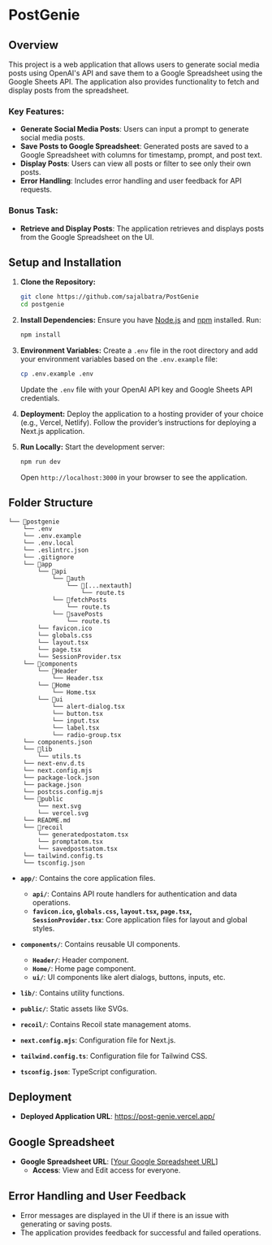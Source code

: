 # PostGenie

## Overview

This project is a web application that allows users to generate social media posts using OpenAI's API and save them to a Google Spreadsheet using the Google Sheets API. The application also provides functionality to fetch and display posts from the spreadsheet.

### Key Features:
- **Generate Social Media Posts**: Users can input a prompt to generate social media posts.
- **Save Posts to Google Spreadsheet**: Generated posts are saved to a Google Spreadsheet with columns for timestamp, prompt, and post text.
- **Display Posts**: Users can view all posts or filter to see only their own posts.
- **Error Handling**: Includes error handling and user feedback for API requests.

### Bonus Task:
- **Retrieve and Display Posts**: The application retrieves and displays posts from the Google Spreadsheet on the UI.

## Setup and Installation

1. **Clone the Repository:**
   ```bash
   git clone https://github.com/sajalbatra/PostGenie
   cd postgenie
   ```

2. **Install Dependencies:**
   Ensure you have [Node.js](https://nodejs.org/) and [npm](https://www.npmjs.com/) installed. Run:
   ```bash
   npm install
   ```

3. **Environment Variables:**
   Create a `.env` file in the root directory and add your environment variables based on the `.env.example` file:
   ```bash
   cp .env.example .env
   ```
   Update the `.env` file with your OpenAI API key and Google Sheets API credentials.

4. **Deployment:**
   Deploy the application to a hosting provider of your choice (e.g., Vercel, Netlify). Follow the provider’s instructions for deploying a Next.js application.

5. **Run Locally:**
   Start the development server:
   ```bash
   npm run dev
   ```
   Open `http://localhost:3000` in your browser to see the application.

## Folder Structure

```
└── 📁postgenie
    └── .env
    └── .env.example
    └── .env.local
    └── .eslintrc.json
    └── .gitignore
    └── 📁app
        └── 📁api
            └── 📁auth
                └── 📁[...nextauth]
                    └── route.ts
            └── 📁fetchPosts
                └── route.ts
            └── 📁savePosts
                └── route.ts
        └── favicon.ico
        └── globals.css
        └── layout.tsx
        └── page.tsx
        └── SessionProvider.tsx
    └── 📁components
        └── 📁Header
            └── Header.tsx
        └── 📁Home
            └── Home.tsx
        └── 📁ui
            └── alert-dialog.tsx
            └── button.tsx
            └── input.tsx
            └── label.tsx
            └── radio-group.tsx
    └── components.json
    └── 📁lib
        └── utils.ts
    └── next-env.d.ts
    └── next.config.mjs
    └── package-lock.json
    └── package.json
    └── postcss.config.mjs
    └── 📁public
        └── next.svg
        └── vercel.svg
    └── README.md
    └── 📁recoil
        └── generatedpostatom.tsx
        └── promptatom.tsx
        └── savedpostsatom.tsx
    └── tailwind.config.ts
    └── tsconfig.json
```

- **`app/`**: Contains the core application files.
  - **`api/`**: Contains API route handlers for authentication and data operations.
  - **`favicon.ico`, `globals.css`, `layout.tsx`, `page.tsx`, `SessionProvider.tsx`**: Core application files for layout and global styles.
  
- **`components/`**: Contains reusable UI components.
  - **`Header/`**: Header component.
  - **`Home/`**: Home page component.
  - **`ui/`**: UI components like alert dialogs, buttons, inputs, etc.

- **`lib/`**: Contains utility functions.

- **`public/`**: Static assets like SVGs.

- **`recoil/`**: Contains Recoil state management atoms.

- **`next.config.mjs`**: Configuration file for Next.js.

- **`tailwind.config.ts`**: Configuration file for Tailwind CSS.

- **`tsconfig.json`**: TypeScript configuration.

## Deployment

- **Deployed Application URL**: https://post-genie.vercel.app/

## Google Spreadsheet

- **Google Spreadsheet URL**: [[Your Google Spreadsheet URL](https://docs.google.com/spreadsheets/d/1PiSb93E5Rdnd30mvgrlHR5FwnL2U3jfhsX15kIFybBA/edit?gid=0#gid=0)]
  - **Access**: View and Edit access for everyone.

## Error Handling and User Feedback

- Error messages are displayed in the UI if there is an issue with generating or saving posts.
- The application provides feedback for successful and failed operations.


